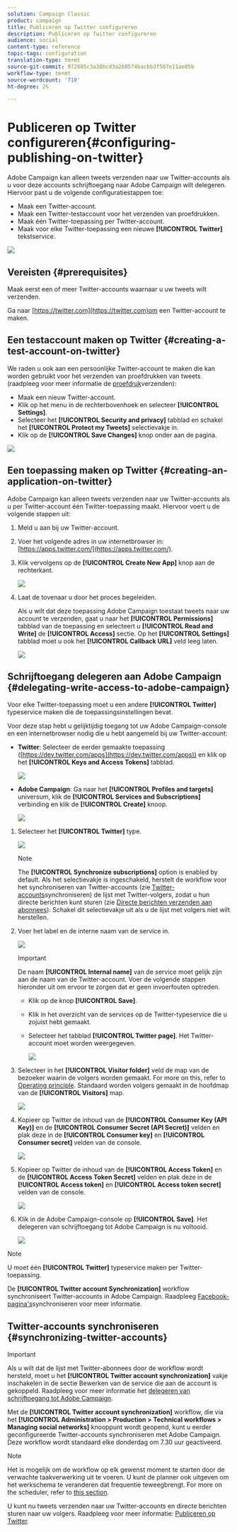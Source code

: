 ```yaml
---
solution: Campaign Classic
product: campaign
title: Publiceren op Twitter configureren
description: Publiceren op Twitter configureren
audience: social
content-type: reference
topic-tags: configuration
translation-type: tm+mt
source-git-commit: 972885c3a38bcd3a260574bacbb3f507e11ae05b
workflow-type: tm+mt
source-wordcount: '710'
ht-degree: 2%

---
```



# Publiceren op Twitter configureren{#configuring-publishing-on-twitter}

Adobe Campaign kan alleen tweets verzenden naar uw Twitter-accounts als u voor deze accounts schrijftoegang naar Adobe Campaign wilt delegeren. Hiervoor past u de volgende configuratiestappen toe:

* Maak een Twitter-account.
* Maak een Twitter-testaccount voor het verzenden van proefdrukken.
* Maak één Twitter-toepassing per Twitter-account.
* Maak voor elke Twitter-toepassing een nieuwe **[!UICONTROL Twitter]** tekstservice.

![](assets/social_diagram_twitter_service.png)

## Vereisten {#prerequisites}

Maak eerst een of meer Twitter-accounts waarnaar u uw tweets wilt verzenden.

Ga naar [https://twitter.com](https://twitter.com)om een Twitter-account te maken.

## Een testaccount maken op Twitter {#creating-a-test-account-on-twitter}

We raden u ook aan een persoonlijke Twitter-account te maken die kan worden gebruikt voor het verzenden van proefdrukken van tweets (raadpleeg voor meer informatie de [proefdruk](../../social/using/publishing-on-twitter.md#sending-the-proof)verzenden):

* Maak een nieuw Twitter-account.
* Klik op het menu in de rechterbovenhoek en selecteer **[!UICONTROL Settings]**.
* Selecteer het **[!UICONTROL Security and privacy]** tabblad en schakel het **[!UICONTROL Protect my Tweets]** selectievakje in.
* Klik op de **[!UICONTROL Save Changes]** knop onder aan de pagina.

![](assets/social_twitter_test_page.png)

## Een toepassing maken op Twitter {#creating-an-application-on-twitter}

Adobe Campaign kan alleen tweets verzenden naar uw Twitter-accounts als u per Twitter-account één Twitter-toepassing maakt. Hiervoor voert u de volgende stappen uit:

1. Meld u aan bij uw Twitter-account.
1. Voer het volgende adres in uw internetbrowser in: [https://apps.twitter.com/](https://apps.twitter.com/).
1. Klik vervolgens op de **[!UICONTROL Create New App]** knop aan de rechterkant.

   ![](assets/social_create_twitter_app_001.png)

1. Laat de tovenaar u door het proces begeleiden.

   Als u wilt dat deze toepassing Adobe Campaign toestaat tweets naar uw account te verzenden, gaat u naar het **[!UICONTROL Permissions]** tabblad van de toepassing en selecteert u **[!UICONTROL Read and Write]** de **[!UICONTROL Access]** sectie. Op het **[!UICONTROL Settings]** tabblad moet u ook het **[!UICONTROL Callback URL]** veld leeg laten.

   ![](assets/social_create_twitter_app_002.png)

## Schrijftoegang delegeren aan Adobe Campaign {#delegating-write-access-to-adobe-campaign}

Voor elke Twitter-toepassing moet u een andere **[!UICONTROL Twitter]** typeservice maken die de toepassingsinstellingen bevat.

Voor deze stap hebt u gelijktijdig toegang tot uw Adobe Campaign-console en een internetbrowser nodig die u hebt aangemeld bij uw Twitter-account:

* **Twitter**: Selecteer de eerder gemaakte toepassing ([https://dev.twitter.com/apps](https://dev.twitter.com/apps)) en klik op het **[!UICONTROL Keys and Access Tokens]** tabblad.

   ![](assets/social_twitter_service_002.png)

* **Adobe Campaign**: Ga naar het **[!UICONTROL Profiles and targets]** universum, klik de **[!UICONTROL Services and Subscriptions]** verbinding en klik de **[!UICONTROL Create]** knoop.

   ![](assets/social_twitter_service_007.png)

1. Selecteer het **[!UICONTROL Twitter]** type.

   ![](assets/social_twitter_service_008.png)

   >[!NOTE]
   >
   >The **[!UICONTROL Synchronize subscriptions]** option is enabled by default. Als het selectievakje is ingeschakeld, herstelt de workflow voor het synchroniseren van Twitter-accounts (zie [Twitter-accounts](#synchronizing-twitter-accounts)synchroniseren) de lijst met Twitter-volgers, zodat u hun directe berichten kunt sturen (zie [Directe berichten verzenden aan abonnees](../../social/using/publishing-on-twitter.md#sending-direct-messages-to-subscribers)). Schakel dit selectievakje uit als u de lijst met volgers niet wilt herstellen.

1. Voer het label en de interne naam van de service in.

   ![](assets/social_twitter_service_009.png)

   >[!IMPORTANT]
   >
   >De naam **[!UICONTROL Internal name]** van de service moet gelijk zijn aan de naam van de Twitter-account. Voer de volgende stappen hieronder uit om ervoor te zorgen dat er geen invoerfouten optreden.

   * Klik op de knop **[!UICONTROL Save]**.
   * Klik in het overzicht van de services op de Twitter-typeservice die u zojuist hebt gemaakt.
   * Selecteer het tabblad **[!UICONTROL Twitter page]**. Het Twitter-account moet worden weergegeven.

      ![](assets/social_twitter_service_010.png)

1. Selecteer in het **[!UICONTROL Visitor folder]** veld de map van de bezoeker waarin de volgers worden gemaakt. For more on this, refer to [Operating principle](../../social/using/publishing-on-twitter.md#operating-principle). Standaard worden volgers gemaakt in de hoofdmap van de **[!UICONTROL Visitors]** map.

   ![](assets/social_twitter_service_010_b.png)

1. Kopieer op Twitter de inhoud van de **[!UICONTROL Consumer Key (API Key)]** en de **[!UICONTROL Consumer Secret (API Secret)]** velden en plak deze in de **[!UICONTROL Consumer key]** en **[!UICONTROL Consumer secret]** velden van de console.

   ![](assets/social_twitter_service_012.png)

1. Kopieer op Twitter de inhoud van de **[!UICONTROL Access Token]** en de **[!UICONTROL Access Token Secret]** velden en plak deze in de **[!UICONTROL Access token]** en **[!UICONTROL Access token secret]** velden van de console.

   ![](assets/social_twitter_service_013.png)

1. Klik in de Adobe Campaign-console op **[!UICONTROL Save]**. Het delegeren van schrijftoegang tot Adobe Campaign is nu voltooid.

   ![](assets/social_twitter_service_014.png)

>[!NOTE]
>
>U moet één **[!UICONTROL Twitter]** typeservice maken per Twitter-toepassing.

De **[!UICONTROL Twitter account Synchronization]** workflow synchroniseert Twitter-accounts in Adobe Campaign. Raadpleeg [Facebook-pagina&#39;s](../../social/using/publishing-on-facebook-walls.md#synchronizing-facebook-pages)synchroniseren voor meer informatie.

## Twitter-accounts synchroniseren {#synchronizing-twitter-accounts}

>[!IMPORTANT]
>
>Als u wilt dat de lijst met Twitter-abonnees door de workflow wordt hersteld, moet u het **[!UICONTROL Twitter account synchronization]** vakje inschakelen in de sectie Bewerken van de service die aan de account is gekoppeld. Raadpleeg voor meer informatie het [delegeren van schrijftoegang tot Adobe Campaign](#delegating-write-access-to-adobe-campaign).

Met de **[!UICONTROL Twitter account synchronization]** workflow, die via het **[!UICONTROL Administration > Production > Technical workflows > Managing social networks]** knooppunt wordt geopend, kunt u eerder geconfigureerde Twitter-accounts synchroniseren met Adobe Campaign. Deze workflow wordt standaard elke donderdag om 7.30 uur geactiveerd.

>[!NOTE]
>
>Het is mogelijk om de workflow op elk gewenst moment te starten door de verwachte taakverwerking uit te voeren. U kunt de planner ook uitgeven om het werkschema te veranderen dat frequentie teweegbrengt. For more on the scheduler, refer to [this section](../../workflow/using/scheduler.md).

U kunt nu tweets verzenden naar uw Twitter-accounts en directe berichten sturen naar uw volgers. Raadpleeg voor meer informatie: [Publiceren op Twitter](../../social/using/publishing-on-twitter.md).
